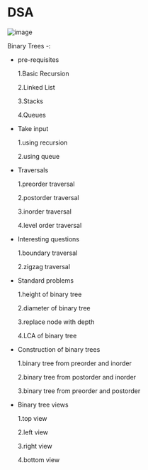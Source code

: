 # DSA

![image](https://user-images.githubusercontent.com/78733719/166102338-bf4844c4-0ad8-47c8-8988-6b5027f73b92.png)

 
Binary Trees -:

* pre-requisites

    1.Basic Recursion

    2.Linked List

    3.Stacks

    4.Queues


* Take input

    1.using recursion

    2.using queue


* Traversals

    1.preorder traversal

    2.postorder traversal

    3.inorder traversal

    4.level order traversal


* Interesting questions

    1.boundary traversal

    2.zigzag traversal


* Standard problems

    1.height of binary tree

    2.diameter of binary tree

    3.replace node with depth

    4.LCA of binary tree


* Construction of binary trees

    1.binary tree from preorder and inorder

    2.binary tree from postorder and inorder

    3.binary tree from preorder and postorder


* Binary tree views

    1.top view

    2.left view

    3.right view

    4.bottom view        
    
